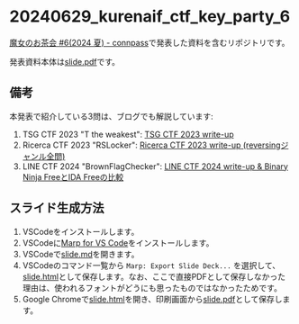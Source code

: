 # 20240629_kurenaif_ctf_key_party_6

[魔女のお茶会 #6(2024 夏) - connpass](https://witchskeyparty.connpass.com/event/320525/)で発表した資料を含むリポジトリです。

発表資料本体は[slide.pdf](slide.pdf)です。

## 備考
本発表で紹介している3問は、ブログでも解説しています:

1. TSG CTF 2023 "T the weakest":  [TSG CTF 2023 write-up](https://tan.hatenadiary.jp/entry/2023/11/05/211534#Reversing-easy-T-the-weakest-18-team-solved-215-points)
2. Ricerca CTF 2023 "RSLocker": [Ricerca CTF 2023 write-up (reversingジャンル全問)](https://tan.hatenadiary.jp/entry/2023/04/23/030022#reversing-RSLocker-4-solves-393-points)
3. LINE CTF 2024 "BrownFlagChecker": [LINE CTF 2024 write-up & Binary Ninja FreeとIDA Freeの比較](https://tan.hatenadiary.jp/entry/2024/03/25/221137#rev-BrownFlagChecker-17-teams-solved-221-points)

## スライド生成方法
1. VSCodeをインストールします。
2. VSCodeに[Marp for VS Code](https://marketplace.visualstudio.com/items?itemName=marp-team.marp-vscode)をインストールします。
3. VSCodeで[slide.md](slide.md)を開きます。
4. VSCodeのコマンド一覧から `Marp: Export Slide Deck...` を選択して、[slide.html](slide.html)として保存します。なお、ここで直接PDFとして保存しなかった理由は、使われるフォントがどうにも思ったものではなかったためです。
5. Google Chromeで[slide.html](slide.html)を開き、印刷画面から[slide.pdf](slide.pdf)として保存します。

